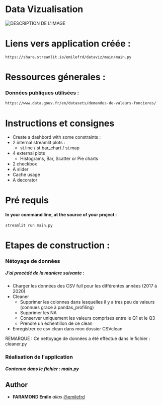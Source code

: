 # Data Vizualisation


![DESCRIPTION DE L'IMAGE](https://miro.medium.com/max/724/1*u9U3YjxT9c9A1FIaDMonHw.png)
# Liens vers application créée : 
```
https://share.streamlit.io/emilefrd/dataviz/main/main.py
```
# Ressources génerales :
### Données publiques utilisées :
```
https://www.data.gouv.fr/en/datasets/demandes-de-valeurs-foncieres/
```
# Instructions et consignes
- Create a dashbord with some constraints :
-   2 internal streamlit plots : 
	- st.line / st.bar_chart / st.map
-   4 external plots 
	- Histograms, Bar, Scatter or Pie charts
-   2 checkbox
-   A slider 
-   Cache usage
-   A decorator

# Pré requis
#### In your command line, at the source of your project : 
```
streamlit run main.py
```


# Etapes de construction :
### Nétoyage de données
##### J'ai procédé de la maniere suivante : 
- Charger les données des CSV full pour les différentes années (2017 à 2020)
- Cleaner 
	- Supprimer les colonnes dans lesquelles il y a tres peu de valeurs (connues grace à pandas_profiling)
	- Supprimer les NA
	- Conserver uniquement les valeurs comprises entre le Q1 et le Q3
	- Prendre un échentillon de ce clean
- Enregistrer ce csv clean dans mon dossier CSVclean

REMARQUE : Ce nettoyage de données a été effectué dans le fichier : cleaner.py

### Réalisation de l'application 
##### Contenue dans le fichier : main.py


## Author

* **FARAMOND Emile** _alias_ [@emilefrd](https://github.com/emilefrd)
